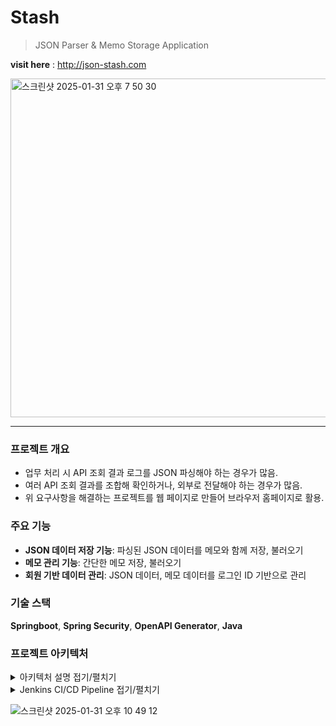 # Stash
> JSON Parser & Memo Storage Application

**visit here** : http://json-stash.com

<img width="542" alt="스크린샷 2025-01-31 오후 7 50 30" src="https://github.com/user-attachments/assets/189d2d07-2823-4e8b-a5fe-3c55cfe6fdae" />

---

### 프로젝트 개요

- 업무 처리 시 API 조회 결과 로그를 JSON 파싱해야 하는 경우가 많음.
- 여러 API 조회 결과를 조합해 확인하거나, 외부로 전달해야 하는 경우가 많음.
- 위 요구사항을 해결하는 프로젝트를 웹 페이지로 만들어 브라우저 홈페이지로 활용.

### 주요 기능

- **JSON 데이터 저장 기능**: 파싱된 JSON 데이터를 메모와 함께 저장, 불러오기
- **메모 관리 기능**: 간단한 메모 저장, 불러오기
- **회원 기반 데이터 관리**: JSON 데이터, 메모 데이터를 로그인 ID 기반으로 관리

### 기술 스택

**Springboot**, **Spring Security**, **OpenAPI Generator**, **Java**

### 프로젝트 아키텍처

<details>
<summary>아키텍처 설명 접기/펼치기</summary>

#### AWS Service
| 요소       | 사용 목적 |
|------------|--------------------------------|
| **FE EC2**  | Nuxt3 |
| **BE EC2**   | Spring Boot |
| **Jenkins EC2** | CI/CD 서버 |
| **RDS** | MySQL DB |
| **S3**  | 정적 파일 저장 & OpenAPI YAML 파일 저장소 |


#### 네트워크 및 보안 그룹 설정
VPC (FE, BE, Jenkins EC2 포함)
보안 그룹 설정
| 요소       | 보안 설정 |
|------------|--------------------------------|
| **FE EC2**  | 80 포트: 공개 (ANY), 22 포트 (SSH): Jenkins EC2에서만 허용 |
| **BE EC2**   | 8080 포트: FE EC2에서만 허용, 22 포트 (SSH): Jenkins EC2에서만 허용 |
| **Jenkins EC2** | 80 포트: 개발자 IP에서만 허용 |
| **RDS** | 3306 포트: BE EC2에서만 허용 |
</details>


<details>
<summary>Jenkins CI/CD Pipeline 접기/펼치기</summary>

```
pipeline {
    agent any
    environment {
        DB_USERNAME = "???"
        DB_PASSWORD = "???"
        DB_HOST = "???"
        DB_PORT = "3306"
        DB_NAME = "???"
        AWS_REGION = 'ap-northeast-2'
        REPO_URL = 'https://github.com/Myunwoo/stash_backend.git'
        BRANCH_NAME = 'main'
        EC2_TARGET = "???"
        APP_DIR = '/home/ubuntu/stash-backend'
        OAG_DIR = '/var/lib/jenkins/workspace/stash_backend_deploy/src/main/resources/openapi_stash'
        S3_BUCKET = "???"
    }
    stages {
        stage('Checkout Source') {
            steps {
                echo 'Checking out source code...'
                git branch: "${BRANCH_NAME}", url: "${REPO_URL}"
            }
        }
        stage('Build Application') {
            steps {
                echo 'Building Spring Boot application...'
                sh """
                ./gradlew clean build \
                -Dspring.datasource.url=jdbc:mysql://${DB_HOST}:${DB_PORT}/${DB_NAME} \
                -Dspring.datasource.username=${DB_USERNAME} \
                -Dspring.datasource.password=${DB_PASSWORD}
                """
            }
        }
        stage('Upload to S3') {
            steps {
                echo 'Uploading specific files and directories to S3...'
                sh """
                aws s3 cp ${OAG_DIR} s3://${S3_BUCKET} --recursive --region ${AWS_REGION}
                """
            }
        }
        stage('Deploy to EC2') {
            steps {
                echo 'Deploying to EC2...'
                withCredentials([sshUserPrivateKey(credentialsId: 'backend-deploy-ssh-key', keyFileVariable: 'SSH_KEY')]) {
                    sh '''
                    echo "Creating remote directory..."
                    ssh -o StrictHostKeyChecking=no -i $SSH_KEY ${EC2_TARGET} "mkdir -p ${APP_DIR}"

                    echo "Transferring build files..."
                    scp -o StrictHostKeyChecking=no -i $SSH_KEY build/libs/*.jar ${EC2_TARGET}:${APP_DIR}/app.jar

                    // echo "Restarting the application..."
                    // ssh -o StrictHostKeyChecking=no -i $SSH_KEY ${EC2_TARGET} "nohup java -jar nohup java -jar ${APP_DIR}/app.jar/stash-0.0.1-SNAPSHOT.jar > ${APP_DIR}/app.log 2>&1 &"

                    echo "Restarting the application..."
                    ssh -o StrictHostKeyChecking=no -i $SSH_KEY ${EC2_TARGET} "
                        pkill -f 'stash-0.0.1-SNAPSHOT.jar' || true
                        nohup java -jar ${APP_DIR}/app.jar/stash-0.0.1-SNAPSHOT.jar > ${APP_DIR}/app.log 2>&1 &
                    "
                    '''
                }
            }
        }
    }
    post {
        success {
            echo 'Pipeline completed successfully.'
        }
        failure {
            echo 'Pipeline failed. Please check the logs for more details.'
        }
    }
}
```
</details>

![스크린샷 2025-01-31 오후 10 49 12](https://github.com/user-attachments/assets/c8bd8621-ee88-4ab7-bc91-7f57893b161a)

